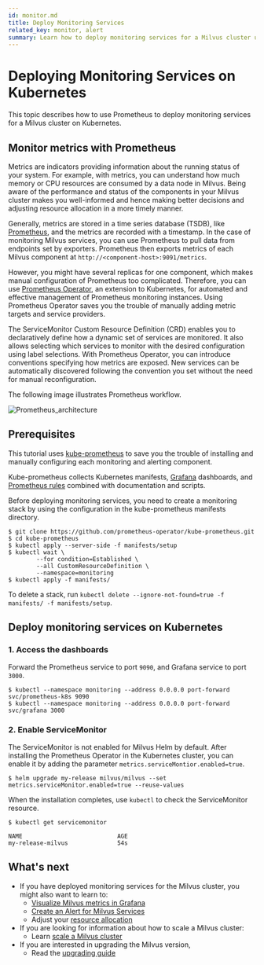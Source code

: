 ```yaml
---
id: monitor.md
title: Deploy Monitoring Services
related_key: monitor, alert
summary: Learn how to deploy monitoring services for a Milvus cluster using Prometheus.
---
```


# Deploying Monitoring Services on Kubernetes

This topic describes how to use Prometheus to deploy monitoring services for a Milvus cluster on Kubernetes.

## Monitor metrics with Prometheus
Metrics are indicators providing information about the running status of your system. For example, with metrics, you can understand how much memory or CPU resources are consumed by a data node in Milvus. Being aware of the performance and status of the components in your Milvus cluster makes you well-informed and hence making better decisions and adjusting resource allocation in a more timely manner.

Generally, metrics are stored in a time series database (TSDB), like [Prometheus](https://prometheus.io/), and the metrics are recorded with a timestamp. In the case of monitoring Milvus services, you can use Prometheus to pull data from endpoints set by exporters. Prometheus then exports metrics of each Milvus component at `http://<component-host>:9091/metrics`. 

However, you might have several replicas for one component, which makes manual configuration of Prometheus too complicated. Therefore, you can use [Prometheus Operator](https://github.com/prometheus-operator/prometheus-operator), an extension to Kubernetes, for automated and effective management of Prometheus monitoring instances. Using Prometheus Operator saves you the trouble of manually adding metric targets and service providers.

The ServiceMonitor Custom Resource Definition (CRD) enables you to declaratively define how a dynamic set of services are monitored. It also allows selecting which services to monitor with the desired configuration using label selections. With Prometheus Operator, you can introduce conventions specifying how metrics are exposed. New services can be automatically discovered following the convention you set without the need for manual reconfiguration.

The following image illustrates Prometheus workflow.

![Prometheus_architecture](../../../../assets/prometheus_architecture.png "The Prometheus architecture.")

## Prerequisites

This tutorial uses [kube-prometheus](https://github.com/prometheus-operator/kube-prometheus) to save you the trouble of installing and manually configuring each monitoring and alerting component.

Kube-prometheus collects Kubernetes manifests, [Grafana](http://grafana.com/) dashboards, and [Prometheus rules](https://prometheus.io/docs/prometheus/latest/configuration/recording_rules/) combined with documentation and scripts.

Before deploying monitoring services, you need to create a monitoring stack by using the configuration in the kube-prometheus manifests directory.

```
$ git clone https://github.com/prometheus-operator/kube-prometheus.git
$ cd kube-prometheus
$ kubectl apply --server-side -f manifests/setup
$ kubectl wait \
        --for condition=Established \
        --all CustomResourceDefinition \
        --namespace=monitoring
$ kubectl apply -f manifests/
```

To delete a stack, run `kubectl delete --ignore-not-found=true -f manifests/ -f manifests/setup`.

## Deploy monitoring services on Kubernetes

### 1. Access the dashboards

Forward the Prometheus service to port `9090`, and Grafana service to port `3000`.

```
$ kubectl --namespace monitoring --address 0.0.0.0 port-forward svc/prometheus-k8s 9090
$ kubectl --namespace monitoring --address 0.0.0.0 port-forward svc/grafana 3000
```

### 2. Enable ServiceMonitor

The ServiceMonitor is not enabled for Milvus Helm by default. After installing the Prometheus Operator in the Kubernetes cluster, you can enable it by adding the parameter `metrics.serviceMontior.enabled=true`.

```
$ helm upgrade my-release milvus/milvus --set metrics.serviceMonitor.enabled=true --reuse-values
```

When the installation completes, use `kubectl` to check the ServiceMonitor resource.

```
$ kubectl get servicemonitor
```
```
NAME                           AGE
my-release-milvus              54s
```

## What's next

- If you have deployed monitoring services for the Milvus cluster, you might also want to learn to:
  - [Visualize Milvus metrics in Grafana](visualize.md)
  - [Create an Alert for Milvus Services](alert.md)
  - Adjust your [resource allocation](allocate.md)
- If you are looking for information about how to scale a Milvus cluster:
  - Learn [scale a Milvus cluster](scaleout.md)
- If you are interested in upgrading the Milvus version,
  - Read the [upgrading guide](upgrade.md)
